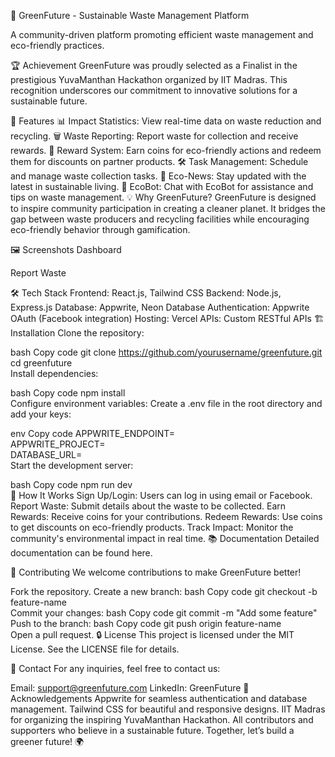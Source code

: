🌱 GreenFuture - Sustainable Waste Management Platform

A community-driven platform promoting efficient waste management and eco-friendly practices.

🏆 Achievement
GreenFuture was proudly selected as a Finalist in the prestigious YuvaManthan Hackathon organized by IIT Madras. This recognition underscores our commitment to innovative solutions for a sustainable future.

🚀 Features
📊 Impact Statistics: View real-time data on waste reduction and recycling.
🗑️ Waste Reporting: Report waste for collection and receive rewards.
🎁 Reward System: Earn coins for eco-friendly actions and redeem them for discounts on partner products.
🛠️ Task Management: Schedule and manage waste collection tasks.
📰 Eco-News: Stay updated with the latest in sustainable living.
🤖 EcoBot: Chat with EcoBot for assistance and tips on waste management.
💡 Why GreenFuture?
GreenFuture is designed to inspire community participation in creating a cleaner planet. It bridges the gap between waste producers and recycling facilities while encouraging eco-friendly behavior through gamification.

🖼️ Screenshots
Dashboard

Report Waste

🛠️ Tech Stack
Frontend: React.js, Tailwind CSS
Backend: Node.js, Express.js
Database: Appwrite, Neon Database
Authentication: Appwrite OAuth (Facebook integration)
Hosting: Vercel
APIs: Custom RESTful APIs
🏗️ Installation
Clone the repository:

bash
Copy code
git clone https://github.com/yourusername/greenfuture.git  
cd greenfuture  
Install dependencies:

bash
Copy code
npm install  
Configure environment variables:
Create a .env file in the root directory and add your keys:

env
Copy code
APPWRITE_ENDPOINT=<your-appwrite-endpoint>  
APPWRITE_PROJECT=<your-project-id>  
DATABASE_URL=<your-database-url>  
Start the development server:

bash
Copy code
npm run dev  
🌟 How It Works
Sign Up/Login: Users can log in using email or Facebook.
Report Waste: Submit details about the waste to be collected.
Earn Rewards: Receive coins for your contributions.
Redeem Rewards: Use coins to get discounts on eco-friendly products.
Track Impact: Monitor the community's environmental impact in real time.
📚 Documentation
Detailed documentation can be found here.

🤝 Contributing
We welcome contributions to make GreenFuture better!

Fork the repository.
Create a new branch:
bash
Copy code
git checkout -b feature-name  
Commit your changes:
bash
Copy code
git commit -m "Add some feature"  
Push to the branch:
bash
Copy code
git push origin feature-name  
Open a pull request.
🔒 License
This project is licensed under the MIT License. See the LICENSE file for details.

📧 Contact
For any inquiries, feel free to contact us:

Email: support@greenfuture.com
LinkedIn: GreenFuture
🙌 Acknowledgements
Appwrite for seamless authentication and database management.
Tailwind CSS for beautiful and responsive designs.
IIT Madras for organizing the inspiring YuvaManthan Hackathon.
All contributors and supporters who believe in a sustainable future.
Together, let’s build a greener future! 🌍
